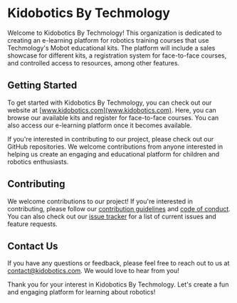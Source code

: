 # Kidobotics By Techmology

Welcome to Kidobotics By Techmology! This organization is dedicated to creating an e-learning platform for robotics training courses that use Techmology's Mobot educational kits. The platform will include a sales showcase for different kits, a registration system for face-to-face courses, and controlled access to resources, among other features.

## Getting Started

To get started with Kidobotics By Techmology, you can check out our website at [www.kidobotics.com](www.kidobotics.com). Here, you can browse our available kits and register for face-to-face courses. You can also access our e-learning platform once it becomes available.

If you're interested in contributing to our project, please check out our GitHub repositories. We welcome contributions from anyone interested in helping us create an engaging and educational platform for children and robotics enthusiasts.

## Contributing

We welcome contributions to our project! If you're interested in contributing, please follow our [contribution guidelines](CONTRIBUTING.md) and [code of conduct](CODE_OF_CONDUCT.md). You can also check out our [issue tracker](https://github.com/Kidobotics-By-Techmology/issues) for a list of current issues and feature requests.

## Contact Us

If you have any questions or feedback, please feel free to reach out to us at [contact@kidobotics.com](mailto:contact@kidobotics.com). We would love to hear from you!

Thank you for your interest in Kidobotics By Techmology. Let's create a fun and engaging platform for learning about robotics!
